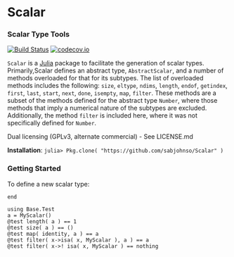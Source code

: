 # Scalar

### Scalar Type Tools

[![Build Status](https://travis-ci.org/sabjohnso/Scalar.jl.svg?branch=master)](https://travis-ci.org/sabjohnso/Scalar.jl)
[![codecov.io](http://codecov.io/github/sabjohnso/Scalar/converage.svg?branch=master)](http://codecov.io/github/sabjohnso/Scalar.jl?branch=master)

`Scalar` is a [Julia](http://julialang.org) package to facilitate the generation of scalar types.  Primarily,Scalar defines an abstract type, `AbstractScalar`, and a number of methods overloaded for that for its subtypes.  The list of overloaded methods includes the following: `size`, `eltype`, `ndims`, `length`, `endof`, `getindex`, `first`, `last`, `start`, `next`, `done`, `isempty`, `map`, `filter`.  These methods are a subset of the methods defined for the abstract type `Number`, where those methods that imply a numerical nature of the subtypes are excluded.  Additionally, the method `filter` is included here, where it was not specifically defined for `Number`. 


Dual licensing (GPLv3, alternate commercial) - See LICENSE.md


**Installation**: `julia> Pkg.clone( "https://github.com/sabjohnso/Scalar" )`

### Getting Started

To define a new scalar type:

```type MyScalar <: AbstractScalar
end

using Base.Test
a = MyScalar()
@test length( a ) == 1
@test size( a ) == ()
@test map( identity, a ) == a
@test filter( x->isa( x, MyScalar ), a ) == a
@test filter( x->! isa( x, MyScalar ) == nothing
```




